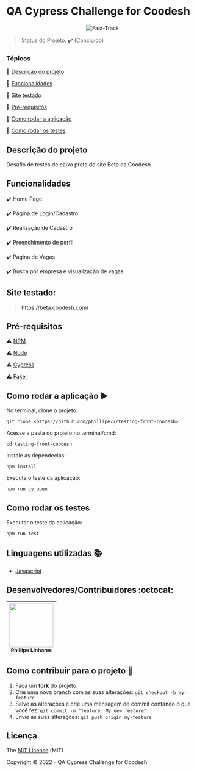 <h1>QA Cypress Challenge for Coodesh</h1>

<p align="center">
  <img alt="Fast-Track" src="https://d585tldpucybw.cloudfront.net/sfimages/default-source/teststudio/telerik_teststudio_trialsection_illustration.png?sfvrsn=739b5781_1"/>
</p>


> Status do Projeto: :heavy_check_mark: (Concluído)
> 

### Tópicos

:small_blue_diamond: [Descrição do projeto](https://www.notion.so/704ef48b065a4981826c544dec88ee00)

:small_blue_diamond: [Funcionalidades](https://www.notion.so/704ef48b065a4981826c544dec88ee00)

:small_blue_diamond: [Site testado](https://www.notion.so/704ef48b065a4981826c544dec88ee00)

:small_blue_diamond: [Pré-requisitos](https://www.notion.so/704ef48b065a4981826c544dec88ee00)

:small_blue_diamond: [Como rodar a aplicação](https://www.notion.so/704ef48b065a4981826c544dec88ee00)

:small_blue_diamond: [Como rodar os testes](https://www.notion.so/704ef48b065a4981826c544dec88ee00)

## Descrição do projeto

<p align="justify">
Desafio de testes de caixa preta do site Beta da Coodesh
</p>

## Funcionalidades

:heavy_check_mark: Home Page

:heavy_check_mark: Página de Login/Cadastro

:heavy_check_mark: Realização de Cadastro

:heavy_check_mark: Preenchimento de perfil

:heavy_check_mark: Página de Vagas

:heavy_check_mark: Busca por empresa e visualização de vagas

## Site testado:

> https://beta.coodesh.com/


## Pré-requisitos

:warning: [NPM](https://docs.npmjs.com/cli/v6/commands/npm-install)

:warning: [Node](https://nodejs.org/en/download/)

:warning: [Cypress](https://docs.cypress.io/guides/getting-started/installing-cypress#What-you-ll-learn)

:warning: [Faker](https://www.npmjs.com/package/faker/v/5.5.3)

## Como rodar a aplicação :arrow_forward:

No terminal, clone o projeto:

```
git clone <https://github.com/phillipe77/testing-front-coodesh>

```

Acesse a pasta do projeto no terminal/cmd:

```
cd testing-front-coodesh

```

Instale as dependecias:

```
npm install

```

Execute o teste da aplicação:

```
npm run cy:open

```

## Como rodar os testes

Executar o teste da aplicação:

```
npm run test

```

## Linguagens utilizadas :books:

- [Javascript](https://pt-br.reactjs.org/docs/create-a-new-react-app.html)

## Desenvolvedores/Contribuidores :octocat:

| [<img src="https://avatars.githubusercontent.com/u/63056300?v=4" width=115><br><sub>Phillipe Linhares</sub>](https://github.com/phillipe77)
| :---: |


## Como contribuir para o projeto 💪

1. Faça um **fork** do projeto.
2. Crie uma nova branch com as suas alterações: `git checkout -b my-feature`
3. Salve as alterações e crie uma mensagem de commit contando o que você fez: `git commit -m "feature: My new feature"`
4. Envie as suas alterações: `git push origin my-feature`

## Licença

The [MIT License](https://github.com/phillipe77/testing-front-cypress/blob/main/LICENSE) (MIT)

Copyright :copyright: 2022 - QA Cypress Challenge for Coodesh
